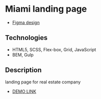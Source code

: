 # Miami landing page
- [Figma design](https://www.figma.com/file/nHz8bflIwJaWP3P99vKTH5/miami_home_new?node-id=16033%3A3)

## Technologies
- HTML5, SCSS, Flex-box, Grid, JavaScript
- BEM, Gulp

## Description
landing page for real estate company
- [DEMO LINK](https://burunduk003.github.io/layout_miami/)
